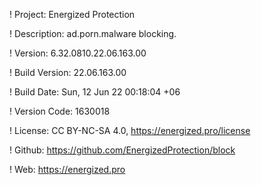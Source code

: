 ! Project: Energized Protection

! Description: ad.porn.malware blocking.

! Version: 6.32.0810.22.06.163.00

! Build Version: 22.06.163.00

! Build Date: Sun, 12 Jun 22 00:18:04 +06

! Version Code: 1630018

! License: CC BY-NC-SA 4.0, https://energized.pro/license

! Github: https://github.com/EnergizedProtection/block

! Web: https://energized.pro
